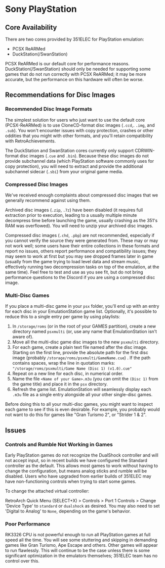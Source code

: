 # Sony PlayStation

## Core Availability

There are two cores provided by 351ELEC for PlayStation emulation: 

* PCSX ReARMed
* DuckStation(/SwanStation)

PCSX ReARMed is our default core for performance reasons.  DuckStation(/SwanStation) should only be needed for supporting some games that do not run correctly with PCSX ReARMed; it may be more accurate, but the performance on this hardware will often be worse.

## Recommendations for Disc Images
### Recommended Disc Image Formats
The simplest solution for users who just want to use the default core (PCSX-ReARMed) is to use CloneCD-format disc images (`.ccd`,. `.img`, and `.sub`).  You won't encounter issues with copy protection, crashes or other oddities that you might with other formats, and you'll retain compatibility with RetroAchievements.

The DuckStation and SwanStation cores currently only support CDRWIN-format disc images (`.cue` and `.bin`).  Because these disc images do not provide subchannel data (which PlayStation software commonly uses for copy protection), you will need to extract and provide the additional subchannel sidecar (`.sbi`) from your original game media.

### Compressed Disc Images
We've received enough complaints about compressed disc images that we generally recommend against using them.

Archived disc images (`.zip`, `.7z`) have been disabled (it requires full extraction prior to execution, leading to a usually multiple minute decompress time before launching the game, usually crashing as the 351's RAM was overflowed).  You will need to unzip your archived disc images.

Compressed disc images (`.chd`, `.pbp`) are not recommended, especially if you cannot verify the source they were generated from.  These may or may not work well; some users have their entire collections in these formats and report no issues, others report performance and compatibility issues; they may seem to work at first but you may see dropped frames later in game (usually from the game trying to load level data and stream music, effectively running two decompression tasks on top of the emulation, at the same time).  Feel free to test and use as you see fit, but do not bring performance questions to the Discord if you are using a compressed disc image.

### Multi-Disc Games
If you place a multi-disc game in your `psx` folder, you'll end up with an entry for each disc in your EmulationStation game list.  Optionally, it's possible to reduce this to a single entry per game by using playlists:

1. In `/storage/roms` (or in the root of your GAMES partition), create a new directory named `psxmulti` (or, use any name that EmulationStation isn't aware of).
2. Move all the multi-disc game disc images to the new `psxmulti` directory.
3. For each game, create a plain text file named after the disc image.  Starting on the first line, provide the absolute path for the first disc image  (probably `/storage/roms/psxmulti/GameName.cue`) .  If the path contains spaces, wrap the line in quotation marks: `"/storage/roms/psxmulti/Game Name (Disc 1) (v1.0).cue"`
4. Repeat on a new line for each disc, in numerical order.
5. Name the file `<Name of your Game>.m3u` (you can omit the `(Disc 1)` from the game title) and place it in the `psx` directory.
6. Refresh the game list.  EmulationStation will seamlessly display each `.m3u` file as a single entry alongside all your other single-disc games.

Before doing this to all your multi-disc games, you might want to inspect each game to see if this is even desirable.  For example, you probably would not want to do this for games like "Gran Turismo 2", or "Strider 1 & 2".

## Issues
### Controls and Rumble Not Working in Games

Early PlayStation games do not recognize the DualShock controller and will not accept input, so in recent builds we have configured the Standard controller as the default.  This allows most games to work without having to change the configuration, but means analog sticks and rumble will be disabled.  Users who have upgraded from earlier builds of 351ELEC may have non-functioning controls when trying to start some games.

To change the attached virtual controller:

RetroArch Quick Menu (SELECT+X) > Controls > Port 1 Controls > Change 'Device Type' to `standard` or `dualshock` as desired.  You may also need to set 'Digital to Analog' to `None`, depending on the game's behavior.

### Poor Performance

RK3326 CPU is not powerful enough to run all PlayStation games at full speed all the time.  You will see some stuttering and skipping in demanding games like Gran Turismo, Ape Escape and others.  Other games will appear to run flawlessly.  This will continue to be the case unless there is some significant optimization in the emulators themselves; 351ELEC team has no control over this.